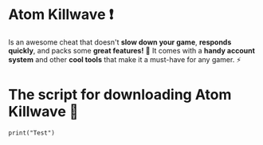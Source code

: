 # Atom Killwave ❗
Is an awesome cheat that doesn't **slow down your game**, **responds quickly**, and packs some **great features!** 🚀 
It comes with a **handy account system** and other **cool tools** that make it a must-have for any gamer. ⚡ 
# The script for downloading Atom Killwave 📢
```
print("Test")
```
